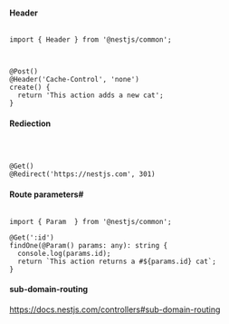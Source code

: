 #### Header

```

import { Header } from '@nestjs/common';



@Post()
@Header('Cache-Control', 'none')
create() {
  return 'This action adds a new cat';
}

```


#### Rediection

```



@Get()
@Redirect('https://nestjs.com', 301)

```


#### Route parameters#


```

import { Param  } from '@nestjs/common';

@Get(':id')
findOne(@Param() params: any): string {
  console.log(params.id);
  return `This action returns a #${params.id} cat`;
}

```

#### sub-domain-routing

https://docs.nestjs.com/controllers#sub-domain-routing

